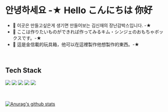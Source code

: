 <h1>안녕하세요 -★ Hello こんにちは 你好</h1>
<ul>
  <li>🤔 이곳은 만들고싶은게 생기면 만들어보는 김신재의 장난감박스입니다. -★</li>
  <li>🤔 ここは作りたいものができれば作ってみるキム・シンジェのおもちゃボックスです。-★</li>
  <li>🤔 這是金信載的玩具箱，他可以在這裡製作他想製作的東西。-★</li>
</ul>
<br />
<h2>Tech Stack</h2>
<span>
<!--    Java Script -->
  <img src="https://img.shields.io/badge/JavaScript-F7DF1E?style=for-the-badge&logo=JavaScript&logoColor=black"/>
<!--    React -->
  <img src="https://img.shields.io/badge/React-61DAFB?style=for-the-badge&logo=React&logoColor=black"/>
<!--   Redux -->
  <img src="https://img.shields.io/badge/Redux-764ABC?style=for-the-badge&logo=Redux&logoColor=black"/>
<!--    Redux saga-->
  <img src="https://img.shields.io/badge/Redux_Saga-999999?style=for-the-badge&logo=Redux-Saga&logoColor=black" />
<!--    Type Script-->
  <img src="https://img.shields.io/badge/TypeScript-3178C6?style=for-the-badge&logo=TypeScript&logoColor=black" />
<!--    Git -->
</span>
<br />
<br />
<br />

[![Anurag's github stats](https://github-readme-stats.vercel.app/api?username=rlatlswo135)](https://github.com/anuraghazra/github-readme-stats)

<!--
**rlatlswo135/rlatlswo135** is a ✨ _special_ ✨ repository because its `README.md` (this file) appears on your GitHub profile.

Here are some ideas to get you started:

- 🔭 I’m currently working on ...
- 🌱 I’m currently learning ...
- 👯 I’m looking to collaborate on ...
- 🤔 I’m looking for help with ...
- 💬 Ask me about ...
- 📫 How to reach me: ...
- 😄 Pronouns: ...
- ⚡ Fun fact: ...
-->
